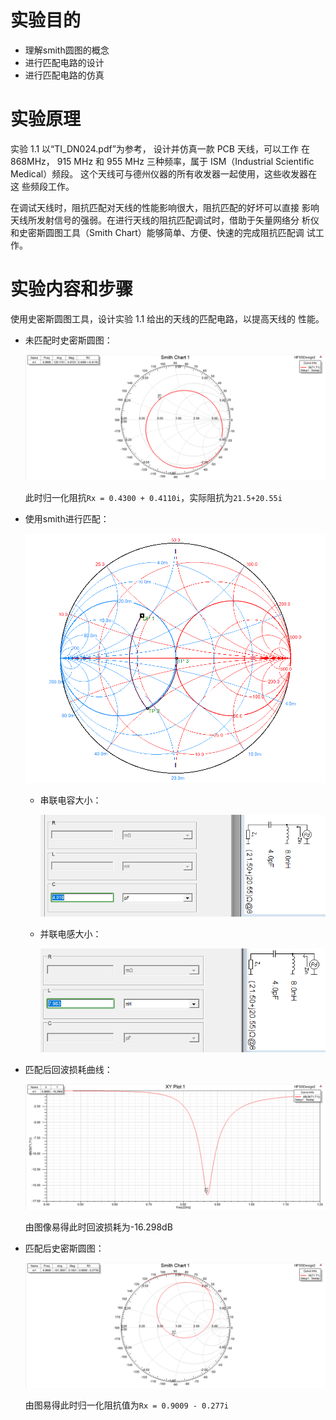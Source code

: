 # 实验目的

* 理解smith圆图的概念
* 进行匹配电路的设计
* 进行匹配电路的仿真

# 实验原理

实验 1.1 以“TI_DN024.pdf”为参考， 设计并仿真一款 PCB 天线，可以工作
在 868MHz， 915 MHz 和 955 MHz 三种频率，属于 ISM（Industrial Scientific
Medical）频段。 这个天线可与德州仪器的所有收发器一起使用，这些收发器在这
些频段工作。  

在调试天线时，阻抗匹配对天线的性能影响很大，阻抗匹配的好坏可以直接
影响天线所发射信号的强弱。在进行天线的阻抗匹配调试时，借助于矢量网络分
析仪和史密斯圆图工具（Smith Chart）能够简单、方便、快速的完成阻抗匹配调
试工作。  

# 实验内容和步骤

使用史密斯圆图工具，设计实验 1.1 给出的天线的匹配电路，以提高天线的
性能。  

* 未匹配时史密斯圆图：

  ![](../img/未进行匹配时smith圆图.png)

  此时归一化阻抗`Rx = 0.4300 + 0.4110i`，实际阻抗为`21.5+20.55i `

* 使用smith进行匹配：

  ![](../img/smith圆图.png)

  * 串联电容大小：

    ![](../img/串联电容大小.png)

  * 并联电感大小：

    ![](../img/并联电容大小.png)

* 匹配后回波损耗曲线：

  ![](../img/simth圆图匹配后回波损耗曲线.png)

  由图像易得此时回波损耗为-16.298dB

* 匹配后史密斯圆图：

  ![](../img/simth匹配后圆图.png)

  由图易得此时归一化阻抗值为`Rx = 0.9009 - 0.277i`

